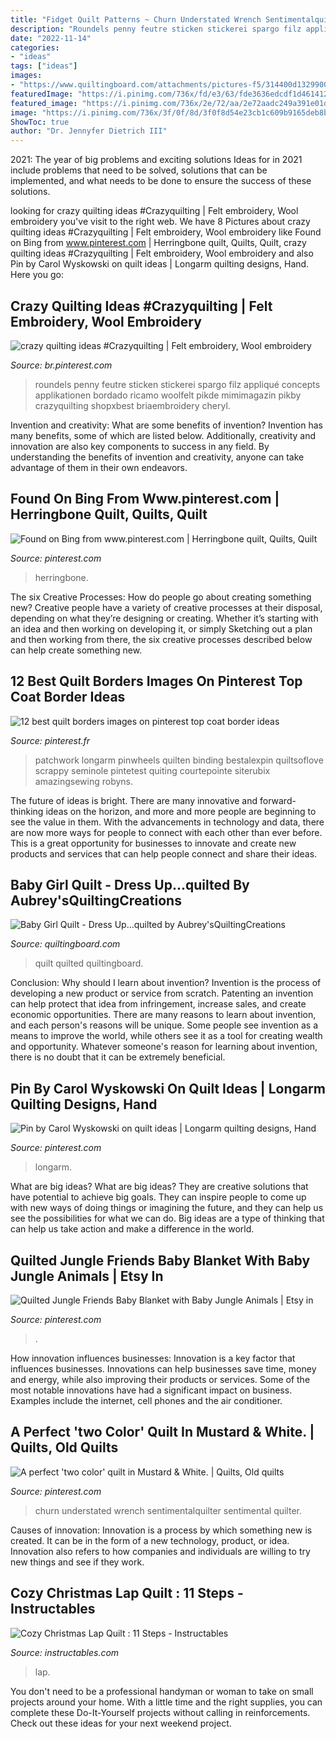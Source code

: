 ```yaml
---
title: "Fidget Quilt Patterns ~ Churn Understated Wrench Sentimentalquilter Sentimental Quilter"
description: "Roundels penny feutre sticken stickerei spargo filz appliqué concepts applikationen bordado ricamo woolfelt pikde mimimagazin pikby crazyquilting shopxbest briaembroidery cheryl"
date: "2022-11-14"
categories:
- "ideas"
tags: ["ideas"]
images:
- "https://www.quiltingboard.com/attachments/pictures-f5/314400d1329900251-img_0453.jpg"
featuredImage: "https://i.pinimg.com/736x/fd/e3/63/fde3636edcdf1d4614126d002c8b7e3c.jpg"
featured_image: "https://i.pinimg.com/736x/2e/72/aa/2e72aadc249a391e01d5afc400f578b6--old-quilts-antique-quilts.jpg"
image: "https://i.pinimg.com/736x/3f/0f/8d/3f0f8d54e23cb1c609b9165deb8b78df.jpg"
ShowToc: true
author: "Dr. Jennyfer Dietrich III"
---
```



2021: The year of big problems and exciting solutions
Ideas for in 2021 include problems that need to be solved, solutions that can be implemented, and what needs to be done to ensure the success of these solutions.

	

		
looking for crazy quilting ideas #Crazyquilting | Felt embroidery, Wool embroidery you've visit to the right web. We have 8 Pictures about crazy quilting ideas #Crazyquilting | Felt embroidery, Wool embroidery like Found on Bing from www.pinterest.com | Herringbone quilt, Quilts, Quilt, crazy quilting ideas #Crazyquilting | Felt embroidery, Wool embroidery and also Pin by Carol Wyskowski on quilt ideas | Longarm quilting designs, Hand. Here you go:
		
    
## Crazy Quilting Ideas #Crazyquilting | Felt Embroidery, Wool Embroidery

<img loading=lazy src="https://i.pinimg.com/736x/fd/e3/63/fde3636edcdf1d4614126d002c8b7e3c.jpg" onerror="this.onerror=null;this.src='https://tse2.mm.bing.net/th?id=OIP.g6DenrQwooM_RxC5xQdcVAHaLh&amp;pid=15.1';" alt="crazy quilting ideas #Crazyquilting | Felt embroidery, Wool embroidery">

_Source: br.pinterest.com_

>roundels penny feutre sticken stickerei spargo filz appliqué concepts applikationen bordado ricamo woolfelt pikde mimimagazin pikby crazyquilting shopxbest briaembroidery cheryl. 

	

Invention and creativity: What are some benefits of invention?
Invention has many benefits, some of which are listed below. Additionally, creativity and innovation are also key components to success in any field. By understanding the benefits of invention and creativity, anyone can take advantage of them in their own endeavors.

    
## Found On Bing From Www.pinterest.com | Herringbone Quilt, Quilts, Quilt

<img loading=lazy src="https://i.pinimg.com/736x/3f/0f/8d/3f0f8d54e23cb1c609b9165deb8b78df.jpg" onerror="this.onerror=null;this.src='https://tse2.mm.bing.net/th?id=OIP.cDQKlIDM0j1tq4OZ26ABHwHaJ3&amp;pid=15.1';" alt="Found on Bing from www.pinterest.com | Herringbone quilt, Quilts, Quilt">

_Source: pinterest.com_

>herringbone. 

	

The six Creative Processes: How do people go about creating something new?
Creative people have a variety of creative processes at their disposal, depending on what they’re designing or creating. Whether it’s starting with an idea and then working on developing it, or simply Sketching out a plan and then working from there, the six creative processes described below can help create something new.

    
## 12 Best Quilt Borders Images On Pinterest Top Coat Border Ideas

<img loading=lazy src="https://i.pinimg.com/736x/29/8c/5d/298c5d39675a7b93eeef5b0b087bd7e7.jpg" onerror="this.onerror=null;this.src='https://tse1.mm.bing.net/th?id=OIP.6-j2S7pYFm7rMkKGVnxXAgHaJ3&amp;pid=15.1';" alt="12 best quilt borders images on pinterest top coat border ideas">

_Source: pinterest.fr_

>patchwork longarm pinwheels quilten binding bestalexpin quiltsoflove scrappy seminole pintetest quiting courtepointe siterubix amazingsewing robyns. 

	

The future of ideas is bright. There are many innovative and forward-thinking ideas on the horizon, and more and more people are beginning to see the value in them. With the advancements in technology and data, there are now more ways for people to connect with each other than ever before. This is a great opportunity for businesses to innovate and create new products and services that can help people connect and share their ideas.

    
## Baby Girl Quilt - Dress Up...quilted By Aubrey&#039;sQuiltingCreations

<img loading=lazy src="https://www.quiltingboard.com/attachments/pictures-f5/314400d1329900251-img_0453.jpg" onerror="this.onerror=null;this.src='https://tse4.mm.bing.net/th?id=OIP.hdyAt4dtmKgk73jKovgTcQHaJ3&amp;pid=15.1';" alt="Baby Girl Quilt - Dress Up...quilted by Aubrey&#039;sQuiltingCreations">

_Source: quiltingboard.com_

>quilt quilted quiltingboard. 

	

Conclusion: Why should I learn about invention?
Invention is the process of developing a new product or service from scratch. Patenting an invention can help protect that idea from infringement, increase sales, and create economic opportunities. There are many reasons to learn about invention, and each person's reasons will be unique. Some people see invention as a means to improve the world, while others see it as a tool for creating wealth and opportunity. Whatever someone's reason for learning about invention, there is no doubt that it can be extremely beneficial.

    
## Pin By Carol Wyskowski On Quilt Ideas | Longarm Quilting Designs, Hand

<img loading=lazy src="https://i.pinimg.com/736x/70/17/11/7017118ff15e5f3a274eea88df993dbe.jpg" onerror="this.onerror=null;this.src='https://tse1.mm.bing.net/th?id=OIP.VqOwUCAWDofsF1dszyAV_AHaJ3&amp;pid=15.1';" alt="Pin by Carol Wyskowski on quilt ideas | Longarm quilting designs, Hand">

_Source: pinterest.com_

>longarm. 

	

What are big ideas?
What are big ideas? They are creative solutions that have potential to achieve big goals. They can inspire people to come up with new ways of doing things or imagining the future, and they can help us see the possibilities for what we can do. Big ideas are a type of thinking that can help us take action and make a difference in the world.

    
## Quilted Jungle Friends Baby Blanket With Baby Jungle Animals | Etsy In

<img loading=lazy src="https://i.pinimg.com/736x/88/5c/9b/885c9b547ff193e852676eba7ca255ac.jpg" onerror="this.onerror=null;this.src='https://tse4.mm.bing.net/th?id=OIP.0KMdzQFXMPGqw95GZ_sd-AHaJ6&amp;pid=15.1';" alt="Quilted Jungle Friends Baby Blanket with Baby Jungle Animals | Etsy in">

_Source: pinterest.com_

>. 

	

How innovation influences businesses:
Innovation is a key factor that influences businesses. Innovations can help businesses save time, money and energy, while also improving their products or services. Some of the most notable innovations have had a significant impact on business. Examples include the internet, cell phones and the air conditioner.

    
## A Perfect &#039;two Color&#039; Quilt In Mustard &amp; White. | Quilts, Old Quilts

<img loading=lazy src="https://i.pinimg.com/736x/2e/72/aa/2e72aadc249a391e01d5afc400f578b6--old-quilts-antique-quilts.jpg" onerror="this.onerror=null;this.src='https://tse3.mm.bing.net/th?id=OIP.yKWEswPWzyWHaDopccg6GQDEEs&amp;pid=15.1';" alt="A perfect &#039;two color&#039; quilt in Mustard &amp; White. | Quilts, Old quilts">

_Source: pinterest.com_

>churn understated wrench sentimentalquilter sentimental quilter. 

	

Causes of innovation:
Innovation is a process by which something new is created. It can be in the form of a new technology, product, or idea. Innovation also refers to how companies and individuals are willing to try new things and see if they work.

    
## Cozy Christmas Lap Quilt : 11 Steps - Instructables

<img loading=lazy src="https://cdn.instructables.com/ORIG/FK1/3YSL/H9K2G8PJ/FK13YSLH9K2G8PJ.jpg?frame=1" onerror="this.onerror=null;this.src='https://tse4.mm.bing.net/th?id=OIP.LnHWtCYHAN9e_Gp6ksJjLwHaLH&amp;pid=15.1';" alt="Cozy Christmas Lap Quilt : 11 Steps - Instructables">

_Source: instructables.com_

>lap. 

	

You don't need to be a professional handyman or woman to take on small projects around your home. With a little time and the right supplies, you can complete these Do-It-Yourself projects without calling in reinforcements. Check out these ideas for your next weekend project.


